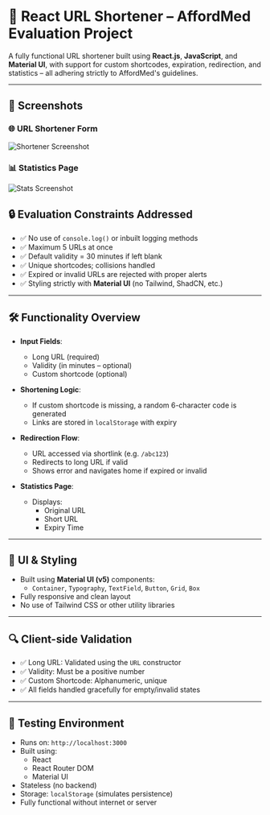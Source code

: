 # 🔗 React URL Shortener – AffordMed Evaluation Project

A fully functional URL shortener built using **React.js**, **JavaScript**, and **Material UI**, with support for custom shortcodes, expiration, redirection, and statistics – all adhering strictly to AffordMed's guidelines.

---

## 📸 Screenshots

### 🌐 URL Shortener Form
![Shortener Screenshot](https://github.com/user-attachments/assets/d74b887f-0b88-4b4c-b131-6bd4bb8086b9)

### 📊 Statistics Page
![Stats Screenshot](https://github.com/user-attachments/assets/765bf344-ce2f-4f95-b994-c21df3209942)


## 🔒 Evaluation Constraints Addressed

- ✅ No use of `console.log()` or inbuilt logging methods
- ✅ Maximum 5 URLs at once
- ✅ Default validity = 30 minutes if left blank
- ✅ Unique shortcodes; collisions handled
- ✅ Expired or invalid URLs are rejected with proper alerts
- ✅ Styling strictly with **Material UI** (no Tailwind, ShadCN, etc.)

---

## 🛠️ Functionality Overview

- **Input Fields**:
  - Long URL (required)
  - Validity (in minutes – optional)
  - Custom shortcode (optional)

- **Shortening Logic**:
  - If custom shortcode is missing, a random 6-character code is generated
  - Links are stored in `localStorage` with expiry

- **Redirection Flow**:
  - URL accessed via shortlink (e.g. `/abc123`)
  - Redirects to long URL if valid
  - Shows error and navigates home if expired or invalid

- **Statistics Page**:
  - Displays:
    - Original URL
    - Short URL
    - Expiry Time

---

## 🎨 UI & Styling

- Built using **Material UI (v5)** components:
  - `Container`, `Typography`, `TextField`, `Button`, `Grid`, `Box`
- Fully responsive and clean layout
- No use of Tailwind CSS or other utility libraries

---

## 🔍 Client-side Validation

- ✅ Long URL: Validated using the `URL` constructor
- ✅ Validity: Must be a positive number
- ✅ Custom Shortcode: Alphanumeric, unique
- ✅ All fields handled gracefully for empty/invalid states

---

## 🧪 Testing Environment

- Runs on: `http://localhost:3000`
- Built using:
  - React
  - React Router DOM
  - Material UI
- Stateless (no backend)
- Storage: `localStorage` (simulates persistence)
- Fully functional without internet or server
